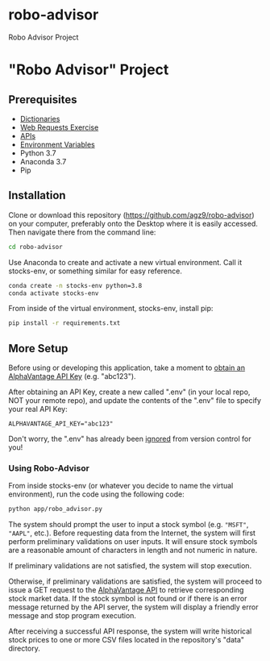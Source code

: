 # robo-advisor
Robo Advisor Project 

# "Robo Advisor" Project

## Prerequisites

  + [Dictionaries](/notes/python/datatypes/dictionaries.md)
  + [Web Requests Exercise](/exercises/web-requests.md)
  + [APIs](/notes/apis.md)
  + [Environment Variables](/notes/environment-variables.md)
  + Python 3.7
  + Anaconda 3.7 
  + Pip 

## Installation

Clone or download this repository (https://github.com/agz9/robo-advisor) on your computer, preferably onto the Desktop where it is easily accessed. Then navigate there from the command line: 

```sh
cd robo-advisor
```

Use Anaconda to create and activate a new virtual environment. Call it stocks-env, or something similar for easy reference.  

```sh
conda create -n stocks-env python=3.8
conda activate stocks-env 
```

From inside of the virtual environment, stocks-env, install pip:
```sh
pip install -r requirements.txt  
```

## More Setup

Before using or developing this application, take a moment to [obtain an AlphaVantage API Key](https://www.alphavantage.co/support/#api-key) (e.g. "abc123").

After obtaining an API Key, create a new called ".env" (in your local repo, NOT your remote repo), and update the contents of the ".env" file to specify your real API Key:

    ALPHAVANTAGE_API_KEY="abc123"

Don't worry, the ".env" has already been [ignored](/.gitignore) from version control for you!

### Using Robo-Advisor 

From inside stocks-env (or whatever you decide to name the virtual environment), run the code using the following code:
```sh
python app/robo_advisor.py
```

The system should prompt the user to input a stock symbol (e.g. `"MSFT"`, `"AAPL"`, etc.). Before requesting data from the Internet, the system will first perform preliminary validations on user inputs. It will ensure stock symbols are a reasonable amount of characters in length and not numeric in nature.

If preliminary validations are not satisfied, the system will stop execution.

Otherwise, if preliminary validations are satisfied, the system will proceed to issue a GET request to the [AlphaVantage API](https://www.alphavantage.co/documentation/) to retrieve corresponding stock market data. If the stock symbol is not found or if there is an error message returned by the API server, the system will display a friendly error message and stop program execution.

After receiving a successful API response, the system will write historical stock prices to one or more CSV files located in the repository's "data" directory. 